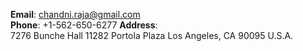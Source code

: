 __Email__: [chandni.raja@gmail.com](chandni.raja@gmail.com)  
__Phone__: +1-562-650-6277
__Address__:  
7276 Bunche Hall
11282 Portola Plaza
Los Angeles, CA 90095
U.S.A.
